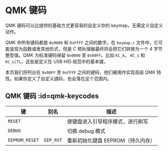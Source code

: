 # QMK 键码

QMK 键码可以比提供的基础方式更容易的自定义你的 keymap，无需定义自定义动作。

QMK 中所有键码都是 `0x0000` 和 `0xFFFF` 之间的数字。在 `keymap.c` 文件中，它可能呈现为函数或者其他形式，但是 C 预处理器最终将会把它们转换为一个 4 字节整型值。QMK 为标准键码保留 `0x0000` 至 `0x00FF`。比如 `KC_A`， `KC_1`  和 `KC_LCTL`，这些是定义在 USB HID 规范中的基本键。

本页我们将列出在 `0x00FF` 至 `0xFFFF` 之间的键码，他们被用作实现高级 QMK 特性。如果你定义了自定义键码，也会落在这个范围内。

## QMK 键码 :id=qmk-keycodes

| 键             | 别名      | 描述                              |
| -------------- | --------- | --------------------------------- |
| `RESET`        |           | 使键盘进入引导程序模式，进行刷写  |
| `DEBUG`        |           | 切换 debug 模式                   |
| `EEPROM_RESET` | `EEP_RST` | 重新初始化键盘 EEPROM（持久内存） |

